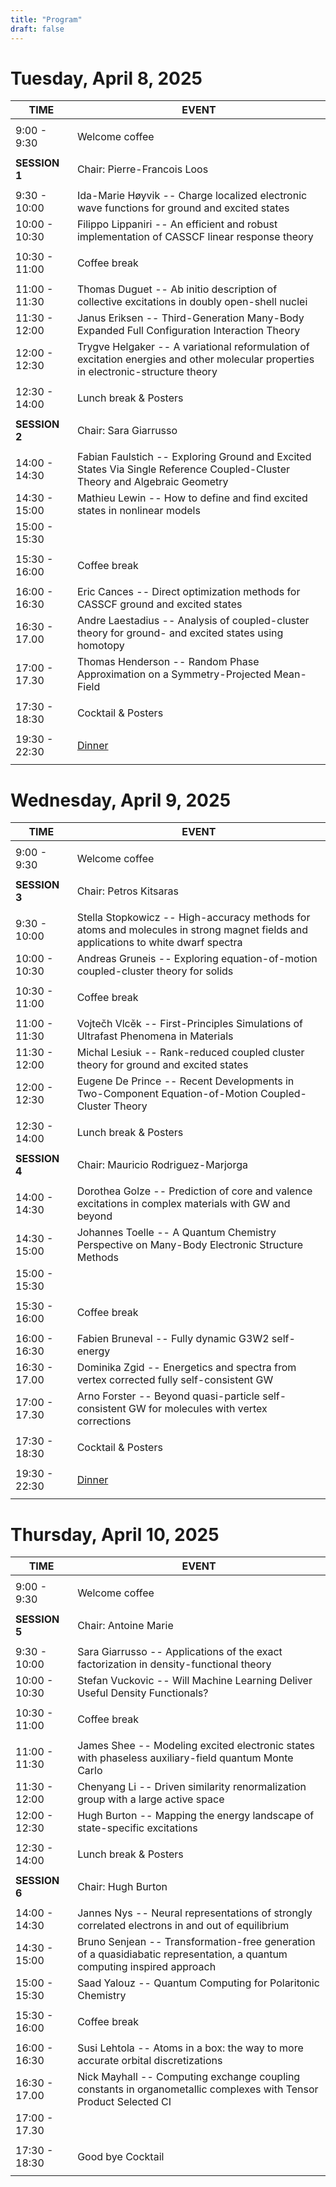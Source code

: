 ```yaml
---
title: "Program"
draft: false
---
```



# Tuesday, April 8, 2025
    
| TIME          | EVENT           |
| ------------- | ----------------|
|               |                 |
|  9:00 -  9:30 | Welcome coffee  |
|               |                 |
| **SESSION 1** | Chair: Pierre-Francois Loos |
|               |                 |
|  9:30 - 10:00 | Ida-Marie Høyvik -- Charge localized electronic wave functions for ground and excited states |
| 10:00 - 10:30 | Filippo Lippaniri -- An efficient and robust implementation of CASSCF linear response theory |
|               |                 | 
| 10:30 - 11:00 | Coffee break    |
|               |                 | 
| 11:00 - 11:30 | Thomas Duguet -- Ab initio description of collective excitations in doubly open-shell nuclei |
| 11:30 - 12:00 | Janus Eriksen -- Third-Generation Many-Body Expanded Full Configuration Interaction Theory |
| 12:00 - 12:30 | Trygve Helgaker -- A variational reformulation of excitation energies and other molecular properties in electronic-structure theory |
|               |                 |
| 12:30 - 14:00 | Lunch break & Posters    |
|               |                 |
| **SESSION 2** | Chair: Sara Giarrusso |
|               |                 |
| 14:00 - 14:30 | Fabian Faulstich -- Exploring Ground and Excited States Via Single Reference Coupled-Cluster Theory and Algebraic Geometry |
| 14:30 - 15:00 | Mathieu Lewin -- How to define and find excited states in nonlinear models |
| 15:00 - 15:30 |                 |
|               |                 | 
| 15:30 - 16:00 | Coffee break    |
|               |                 | 
| 16:00 - 16:30 | Eric Cances -- Direct optimization methods for CASSCF ground and excited states |
| 16:30 - 17.00 | Andre Laestadius -- Analysis of coupled-cluster theory for ground- and excited states using homotopy |
| 17:00 - 17.30 | Thomas Henderson -- Random Phase Approximation on a Symmetry-Projected Mean-Field |  
|               |                 | 
| 17:30 - 18:30 | Cocktail & Posters      |
|               |                 | 
| 19:30 - 22:30 | [Dinner](https://www.samsara.fr)        | 
|               |                 | 

# Wednesday, April 9, 2025
    
| TIME          | EVENT           |
| ------------- | ----------------|
|               |                 |
|  9:00 -  9:30 | Welcome coffee  |
|               |                 |
| **SESSION 3** | Chair: Petros Kitsaras |
|               |                 |
|  9:30 - 10:00 | Stella Stopkowicz -- High-accuracy methods for atoms and molecules in strong magnet fields and applications to white dwarf spectra |
| 10:00 - 10:30 | Andreas Gruneis -- Exploring equation-of-motion coupled-cluster theory for solids |
|               |                 | 
| 10:30 - 11:00 | Coffee break    |
|               |                 | 
| 11:00 - 11:30 | Vojtečh Vlcěk -- First-Principles Simulations of Ultrafast Phenomena in Materials |
| 11:30 - 12:00 | Michal Lesiuk -- Rank-reduced coupled cluster theory for ground and excited states |
| 12:00 - 12:30 | Eugene De Prince -- Recent Developments in Two-Component Equation-of-Motion Coupled-Cluster Theory |
|               |                 |
| 12:30 - 14:00 | Lunch break & Posters |
|               |                 |
| **SESSION 4** | Chair: Mauricio Rodriguez-Marjorga |
|               |                 |
| 14:00 - 14:30 | Dorothea Golze -- Prediction of core and valence excitations in complex materials with GW and beyond |
| 14:30 - 15:00 | Johannes Toelle -- A Quantum Chemistry Perspective on Many-Body Electronic Structure Methods |
| 15:00 - 15:30 |  |
|               |                 | 
| 15:30 - 16:00 | Coffee break    |
|               |                 | 
| 16:00 - 16:30 | Fabien Bruneval -- Fully dynamic G3W2 self-energy |
| 16:30 - 17.00 | Dominika Zgid -- Energetics and spectra from vertex corrected fully self-consistent GW |
| 17:00 - 17.30 | Arno Forster -- Beyond quasi-particle self-consistent GW for molecules with vertex corrections  |
|               |                 | 
| 17:30 - 18:30 | Cocktail & Posters |
|               |                 | 
| 19:30 - 22:30 | [Dinner](https://brasserielesbeauxarts.fr) | 
|               |                 | 

# Thursday, April 10, 2025
    
| TIME          | EVENT           |
| ------------- | ----------------|
|               |                 |
|  9:00 -  9:30 | Welcome coffee  |
|               |                 |
| **SESSION 5** | Chair: Antoine Marie |
|               |                 |
|  9:30 - 10:00 | Sara Giarrusso -- Applications of the exact factorization in density-functional theory |
| 10:00 - 10:30 | Stefan Vuckovic -- Will Machine Learning Deliver Useful Density Functionals? |
|               |                 | 
| 10:30 - 11:00 | Coffee break    |
|               |                 | 
| 11:00 - 11:30 | James Shee -- Modeling excited electronic states with phaseless auxiliary-field quantum Monte Carlo | 
| 11:30 - 12:00 | Chenyang Li -- Driven similarity renormalization group with a large active space |
| 12:00 - 12:30 | Hugh Burton -- Mapping the energy landscape of state-specific excitations |
|               |                 |
| 12:30 - 14:00 | Lunch break & Posters    |
|               |                 |
| **SESSION 6** | Chair: Hugh Burton |
|               |                 |
| 14:00 - 14:30 | Jannes Nys -- Neural representations of strongly correlated electrons in and out of equilibrium |
| 14:30 - 15:00 | Bruno Senjean -- Transformation-free generation of a quasidiabatic representation, a quantum computing inspired approach |
| 15:00 - 15:30 | Saad Yalouz -- Quantum Computing for Polaritonic Chemistry |
|               |                 | 
| 15:30 - 16:00 | Coffee break    |
|               |                 | 
| 16:00 - 16:30 | Susi Lehtola -- Atoms in a box: the way to more accurate orbital discretizations |
| 16:30 - 17.00 | Nick Mayhall -- Computing exchange coupling constants in organometallic complexes with Tensor Product Selected CI |
| 17:00 - 17.30 |                 |
|               |                 | 
| 17:30 - 18:30 | Good bye Cocktail |
|               |                 |


